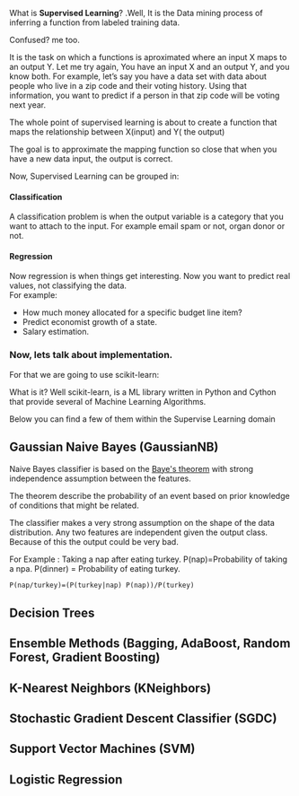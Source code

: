 

What is **Supervised Learning**? .Well, It is  the Data mining process of inferring a function from labeled training data.

Confused? me too.

It is the task on which a functions is aproximated where an input X maps to an output Y.
Let me try again, You have an input X and an output Y, and you know both. For example, let’s say you have a data set with data about people who live in a zip code and their voting history. Using that information, you want to predict if a person in that zip code will be voting next year.

The whole point of supervised learning is about to create a function that maps the relationship between X(input) and Y( the output)

The goal is to approximate the mapping function so close that when you have a new data input, the output is correct.

Now, Supervised Learning can be grouped in:

#### Classification

A classification problem is when the output variable is a category that you want to attach to the input. For example email spam or not, organ donor or not.

#### Regression

Now regression is when things get interesting. Now you want to predict real values, not classifying the data.  
For example:

-   How much money allocated for a specific budget line item?
-   Predict economist growth of a state.
-   Salary estimation.

### Now, lets talk about implementation.

For that we are going to use scikit-learn:

What is it? Well scikit-learn, is a ML library written in Python and Cython that provide several of Machine Learning Algorithms.

Below you can find a few of them within the Supervise Learning domain

 ## Gaussian Naive Bayes (GaussianNB)

Naive Bayes classifier is based on the [Baye's theorem](https://en.wikipedia.org/wiki/Bayes%27_theorem)  with strong independence assumption between the features.

The theorem describe the probability of an event based on prior knowledge of conditions that might be related.

The classifier makes a very strong assumption on the shape of the data distribution. Any two features are independent given the output class. Because of this the output could be very bad.

For Example :
Taking a nap after eating turkey.
P(nap)=Probability of taking a npa.
P(dinner) = Probability of eating turkey.

````LaTeX
P(nap/turkey)=(P(turkey|nap) P(nap))/P(turkey)
````

 	


## Decision Trees
##  Ensemble Methods (Bagging, AdaBoost, Random Forest, Gradient Boosting)
##  K-Nearest Neighbors (KNeighbors)
##  Stochastic Gradient Descent Classifier (SGDC)
##  Support Vector Machines (SVM)
##  Logistic Regression

